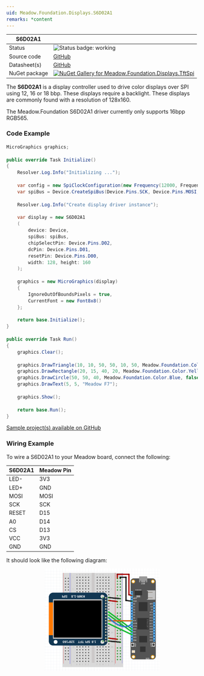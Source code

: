 ```yaml
---
uid: Meadow.Foundation.Displays.S6D02A1
remarks: *content
---
```


| S6D02A1 | |
|--------|--------|
| Status | <img src="https://img.shields.io/badge/Working-brightgreen" style="width: auto; height: -webkit-fill-available;" alt="Status badge: working" /> |
| Source code | [GitHub](https://github.com/WildernessLabs/Meadow.Foundation/tree/main/Source/Meadow.Foundation.Peripherals/Displays.TftSpi) |
| Datasheet(s) | [GitHub](https://github.com/WildernessLabs/Meadow.Foundation/tree/main/Source/Meadow.Foundation.Peripherals/Displays.TftSpi/Datasheet) |
| NuGet package | <a href="https://www.nuget.org/packages/Meadow.Foundation.Displays.TftSpi/" target="_blank"><img src="https://img.shields.io/nuget/v/Meadow.Foundation.Displays.TftSpi.svg?label=Meadow.Foundation.Displays.TftSpi" alt="NuGet Gallery for Meadow.Foundation.Displays.TftSpi" /></a> |

The **S6D02A1** is a display controller used to drive color displays over SPI using 12, 16 or 18 bbp. These displays require a backlight. These displays are commonly found with a resolution of 128x160.

The Meadow.Foundation S6D02A1 driver currently only supports 16bpp RGB565.

### Code Example

```csharp
MicroGraphics graphics;

public override Task Initialize()
{
    Resolver.Log.Info("Initializing ...");

    var config = new SpiClockConfiguration(new Frequency(12000, Frequency.UnitType.Kilohertz), SpiClockConfiguration.Mode.Mode0);
    var spiBus = Device.CreateSpiBus(Device.Pins.SCK, Device.Pins.MOSI, Device.Pins.MISO, config);

    Resolver.Log.Info("Create display driver instance");

    var display = new S6D02A1
    (
        device: Device,
        spiBus: spiBus,
        chipSelectPin: Device.Pins.D02,
        dcPin: Device.Pins.D01,
        resetPin: Device.Pins.D00,
        width: 128, height: 160
    );

    graphics = new MicroGraphics(display)
    {
        IgnoreOutOfBoundsPixels = true,
        CurrentFont = new Font8x8()
    };

    return base.Initialize();
}

public override Task Run()
{
    graphics.Clear();

    graphics.DrawTriangle(10, 10, 50, 50, 10, 50, Meadow.Foundation.Color.Red);
    graphics.DrawRectangle(20, 15, 40, 20, Meadow.Foundation.Color.Yellow, false);
    graphics.DrawCircle(50, 50, 40, Meadow.Foundation.Color.Blue, false);
    graphics.DrawText(5, 5, "Meadow F7");

    graphics.Show();

    return base.Run();
}

```

[Sample project(s) available on GitHub](https://github.com/WildernessLabs/Meadow.Foundation/tree/main/Source/Meadow.Foundation.Peripherals/Displays.TftSpi/Samples/S6D02A1_Sample)

### Wiring Example

 To wire a S6D02A1 to your Meadow board, connect the following:

| S6D02A1 | Meadow Pin |
|---------|------------|
| LED-    | 3V3        |
| LED+    | GND        |
| MOSI    | MOSI       |
| SCK     | SCK        |
| RESET   | D15        |
| A0      | D14        |
| CS      | D13        |
| VCC     | 3V3        |
| GND     | GND        |

It should look like the following diagram:

<img src="../../API_Assets/Meadow.Foundation.Displays.Tft.S6D02A1/S6D02A1_Fritzing.png" 
    style="width: 60%; display: block; margin-left: auto; margin-right: auto;" />




